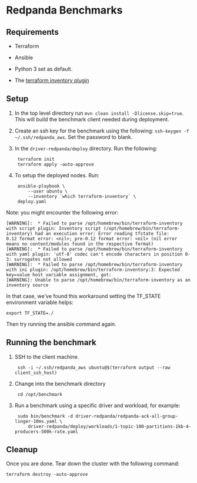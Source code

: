 # Redpanda Benchmarks

## Requirements

- Terraform

- Ansible

- Python 3 set as default.

- The [terraform inventory plugin](https://github.com/adammck/terraform-inventory)

## Setup

1. In the top level directory run `mvn clean install -Dlicense.skip=true`. This will build the benchmark client needed during deployment.

2. Create an ssh key for the benchmark using the following: `ssh-keygen -f ~/.ssh/redpanda_aws`. Set the password to blank.

3. In the `driver-redpanda/deploy` directory.  Run the following: 

        terraform init
        terraform apply -auto-approve

4. To setup the deployed nodes. Run:

        ansible-playbook \
            --user ubuntu \
            --inventory `which terraform-inventory` \
        deploy.yaml

Note: you might encounter the following error:

```
[WARNING]:  * Failed to parse /opt/homebrew/bin/terraform-inventory with script plugin: Inventory script (/opt/homebrew/bin/terraform-inventory) had an execution error: Error reading tfstate file:
0.12 format error: <nil>; pre-0.12 format error: <nil> (nil error means no content/modules found in the respective format)
[WARNING]:  * Failed to parse /opt/homebrew/bin/terraform-inventory with yaml plugin: 'utf-8' codec can't encode characters in position 0-3: surrogates not allowed
[WARNING]:  * Failed to parse /opt/homebrew/bin/terraform-inventory with ini plugin: /opt/homebrew/bin/terraform-inventory:3: Expected key=value host variable assignment, got: 
[WARNING]: Unable to parse /opt/homebrew/bin/terraform-inventory as an inventory source

```

In that case, we've found this workaround setting the TF_STATE environment variable helps:

```
export TF_STATE=./
```

Then try running the ansible command again.

## Running the benchmark

1. SSH to the client machine. 

        ssh -i ~/.ssh/redpanda_aws ubuntu@$(terraform output --raw client_ssh_host)

2. Change into the benchmark directory 

        cd /opt/benchmark

3. Run a benchmark using a specific driver and workload, for example: 

        sudo bin/benchmark -d driver-redpanda/redpanda-ack-all-group-linger-10ms.yaml \
            driver-redpanda/deploy/workloads/1-topic-100-partitions-1kb-4-producers-500k-rate.yaml

## Cleanup

Once you are done. Tear down the cluster with the following command: 

	terraform destroy -auto-approve

